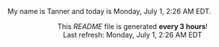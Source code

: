 My name is Tanner and today is Monday, July 1, 2:26 AM EDT.

<p align="center">This <i>README</i> file is generated <b>every 3 hours</b>!</br>Last refresh: Monday, July 1, 2:26 AM EDT<br /></p>
